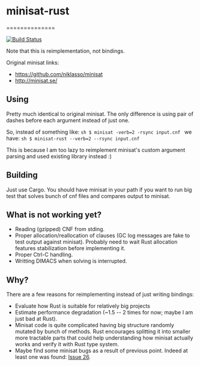 # minisat-rust
==============

[![Build Status](https://travis-ci.org/mishun/minisat-rust.svg?branch=master)](https://travis-ci.org/mishun/minisat-rust)

Note that this is reimplementation, not bindings.

Original minisat links:
  - https://github.com/niklasso/minisat
  - http://minisat.se/

## Using

Pretty much identical to original minisat. The only difference is using pair of dashes
before each argument instead of just one.

So, instead of something like:
    ```sh
    $ minisat -verb=2 -rsync input.cnf
    ```
we have:
    ```sh
    $ minisat-rust --verb=2 --rsync input.cnf
    ```

This is because I am too lazy to reimplement minisat's custom argument parsing and used
existing library instead :)

## Building

Just use Cargo. You should have minisat in your path if you want to run big test
that solves bunch of cnf files and compares output to minisat.

## What is not working yet?

  - Reading (gzipped) CNF from stding.
  - Proper allocation/reallocation of clauses (GC log messages are fake to test output
    against minisat). Probably need to wait Rust allocation features stabilization
    before implementing it.
  - Proper Ctrl-C handling.
  - Writting DIMACS when solving is interrupted.

## Why?

There are a few reasons for reimplementing instead of just writing bindings:
  - Evaluate how Rust is suitable for relatively big projects
  - Estimate performance degradation (~1.5 -- 2 times for now; maybe I am just bad at Rust).
  - Minisat code is quite complicated having big structure randomly mutated by bunch of
    methods. Rust encourages splitting it into smaller more tractable parts that could
    help understanding how minisat actually works and verify it with Rust type system.
  - Maybe find some minisat bugs as a result of previous point.
    Indeed at least one was found: [Issue 26](https://github.com/niklasso/minisat/issues/26).
